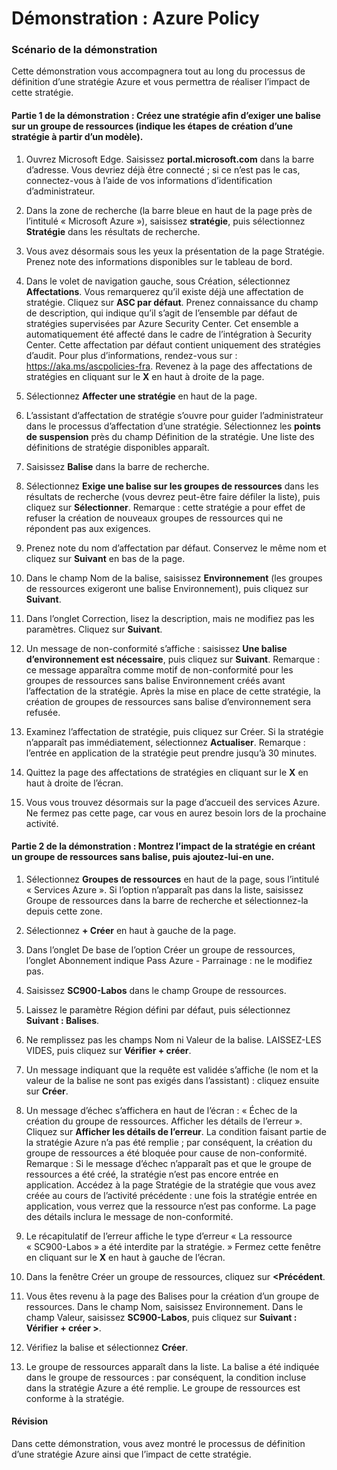 ﻿---
Demo:
    title: 'Azure Policy'
    module: 'Module 4, leçon 5 : Décrire les fonctionnalités des solutions de conformité Microsoft : Décrire Azure Policy'
---


# Démonstration : Azure Policy

### Scénario de la démonstration
Cette démonstration vous accompagnera tout au long du processus de définition d’une stratégie Azure et vous permettra de réaliser l’impact de cette stratégie.

#### Partie 1 de la démonstration : Créez une stratégie afin d’exiger une balise sur un groupe de ressources (indique les étapes de création d’une stratégie à partir d’un modèle).

1. Ouvrez Microsoft Edge. Saisissez **portal.microsoft.com** dans la barre d’adresse.  Vous devriez déjà être connecté ; si ce n’est pas le cas, connectez-vous à l’aide de vos informations d’identification d’administrateur.

1. Dans la zone de recherche (la barre bleue en haut de la page près de l’intitulé « Microsoft Azure »), saisissez **stratégie**, puis sélectionnez **Stratégie** dans les résultats de recherche.

1. Vous avez désormais sous les yeux la présentation de la page Stratégie. Prenez note des informations disponibles sur le tableau de bord.

1. Dans le volet de navigation gauche, sous Création, sélectionnez **Affectations**.  Vous remarquerez qu’il existe déjà une affectation de stratégie. Cliquez sur **ASC par défaut**.  Prenez connaissance du champ de description, qui indique qu’il s’agit de l’ensemble par défaut de stratégies supervisées par Azure Security Center. Cet ensemble a automatiquement été affecté dans le cadre de l’intégration à Security Center. Cette affectation par défaut contient uniquement des stratégies d’audit. Pour plus d’informations, rendez-vous sur : https://aka.ms/ascpolicies-fra.  Revenez à la page des affectations de stratégies en cliquant sur le **X** en haut à droite de la page.

1. Sélectionnez **Affecter une stratégie** en haut de la page.

1. L’assistant d’affectation de stratégie s’ouvre pour guider l’administrateur dans le processus d’affectation d’une stratégie.  Sélectionnez les **points de suspension** près du champ Définition de la stratégie.  Une liste des définitions de stratégie disponibles apparaît.  

1. Saisissez **Balise** dans la barre de recherche.

1. Sélectionnez **Exige une balise sur les groupes de ressources** dans les résultats de recherche (vous devrez peut-être faire défiler la liste), puis cliquez sur **Sélectionner**.  Remarque : cette stratégie a pour effet de refuser la création de nouveaux groupes de ressources qui ne répondent pas aux exigences.  

1. Prenez note du nom d’affectation par défaut.  Conservez le même nom et cliquez sur **Suivant** en bas de la page.

1. Dans le champ Nom de la balise, saisissez **Environnement** (les groupes de ressources exigeront une balise Environnement), puis cliquez sur **Suivant**.  

1. Dans l’onglet Correction, lisez la description, mais ne modifiez pas les paramètres. Cliquez sur **Suivant**.

1. Un message de non-conformité s’affiche : saisissez **Une balise d’environnement est nécessaire**, puis cliquez sur **Suivant**. Remarque : ce message apparaîtra comme motif de non-conformité pour les groupes de ressources sans balise Environnement créés avant l’affectation de la stratégie.  Après la mise en place de cette stratégie, la création de groupes de ressources sans balise d’environnement sera refusée.

1. Examinez l’affectation de stratégie, puis cliquez sur Créer.  Si la stratégie n’apparaît pas immédiatement, sélectionnez **Actualiser**. Remarque : l’entrée en application de la stratégie peut prendre jusqu’à 30 minutes.

1. Quittez la page des affectations de stratégies en cliquant sur le **X** en haut à droite de l’écran.

1. Vous vous trouvez désormais sur la page d’accueil des services Azure.  Ne fermez pas cette page, car vous en aurez besoin lors de la prochaine activité.

#### Partie 2 de la démonstration :  Montrez l’impact de la stratégie en créant un groupe de ressources sans balise, puis ajoutez-lui-en une.

1. Sélectionnez **Groupes de ressources** en haut de la page, sous l’intitulé « Services Azure ». Si l’option n’apparaît pas dans la liste, saisissez Groupe de ressources dans la barre de recherche et sélectionnez-la depuis cette zone.

1. Sélectionnez **+ Créer** en haut à gauche de la page.

1. Dans l’onglet De base de l’option Créer un groupe de ressources, l’onglet Abonnement indique Pass Azure - Parrainage : ne le modifiez pas.

1. Saisissez **SC900-Labos** dans le champ Groupe de ressources.

1. Laissez le paramètre Région défini par défaut, puis sélectionnez **Suivant : Balises**.

1. Ne remplissez pas les champs Nom ni Valeur de la balise.  LAISSEZ-LES VIDES, puis cliquez sur **Vérifier + créer**.

1. Un message indiquant que la requête est validée s’affiche (le nom et la valeur de la balise ne sont pas exigés dans l’assistant) : cliquez ensuite sur **Créer**.

1. Un message d’échec s’affichera en haut de l’écran : « Échec de la création du groupe de ressources. Afficher les détails de l’erreur ».  Cliquez sur **Afficher les détails de l’erreur**. La condition faisant partie de la stratégie Azure n’a pas été remplie ; par conséquent, la création du groupe de ressources a été bloquée pour cause de non-conformité. Remarque : Si le message d’échec n’apparaît pas et que le groupe de ressources a été créé, la stratégie n’est pas encore entrée en application.  Accédez à la page Stratégie de la stratégie que vous avez créée au cours de l’activité précédente : une fois la stratégie entrée en application, vous verrez que la ressource n’est pas conforme.  La page des détails inclura le message de non-conformité.

1. Le récapitulatif de l’erreur affiche le type d’erreur « La ressource « SC900-Labos » a été interdite par la stratégie. »  Fermez cette fenêtre en cliquant sur le **X** en haut à gauche de l’écran.

1. Dans la fenêtre Créer un groupe de ressources, cliquez sur **<Précédent**.

1. Vous êtes revenu à la page des Balises pour la création d’un groupe de ressources.  Dans le champ Nom, saisissez Environnement. Dans le champ Valeur, saisissez **SC900-Labos**, puis cliquez sur **Suivant : Vérifier + créer >**.

1. Vérifiez la balise et sélectionnez **Créer**.

1. Le groupe de ressources apparaît dans la liste.  La balise a été indiquée dans le groupe de ressources : par conséquent, la condition incluse dans la stratégie Azure a été remplie.  Le groupe de ressources est conforme à la stratégie.

#### Révision

Dans cette démonstration, vous avez montré le processus de définition d’une stratégie Azure ainsi que l’impact de cette stratégie.
